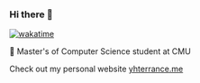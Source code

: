 ### Hi there 👋

<!--
**YHTerrance/YHTerrance** is a ✨ _special_ ✨ repository because its `README.md` (this file) appears on your GitHub profile.

Here are some ideas to get you started:

- 🔭 I’m currently working on ...
- 🌱 I’m currently learning ...
- 👯 I’m looking to collaborate on ...
- 🤔 I’m looking for help with ...
- 💬 Ask me about ...
- 📫 How to reach me: ...
- 😄 Pronouns: ...
- ⚡ Fun fact: ...

-->

[![wakatime](https://wakatime.com/badge/user/2c0e73f1-cf66-46d1-845a-fc6117decab3.svg)](https://wakatime.com/@2c0e73f1-cf66-46d1-845a-fc6117decab3)

🌱 Master's of Computer Science student at CMU

Check out my personal website [yhterrance.me](https://yhterrance.me)
